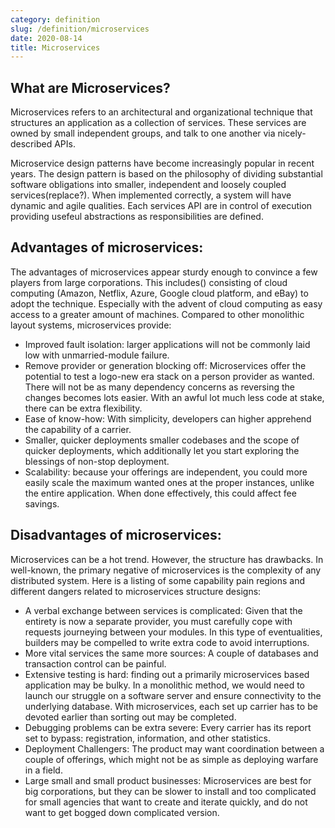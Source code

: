 ```yaml
---
category: definition
slug: /definition/microservices
date: 2020-08-14
title: Microservices
---
```

## What are Microservices?

Microservices refers to an architectural and organizational technique that structures an application as a collection of services. These services are owned by small independent groups, and talk to one another via nicely-described APIs.

Microservice design patterns have become increasingly popular in recent years. The design pattern is based on the philosophy of dividing substantial software obligations into smaller, independent and loosely coupled services(replace?). When implemented correctly, a system will have dynamic and agile qualities. Each services API are in control of execution providing usefeul abstractions as responsibilities are defined.

## Advantages of microservices:

The advantages of microservices appear sturdy enough to convince a few players from large corporations. This includes() consisting of cloud computing (Amazon, Netflix, Azure, Google cloud platform, and eBay) to adopt the technique. Especially with the advent of cloud computing as easy access to a greater amount of machines. Compared to other monolithic layout systems, microservices provide:


* Improved fault isolation: larger applications will not be commonly laid low with unmarried-module failure.
* Remove provider or generation blocking off: Microservices offer the potential to test a logo-new era stack on a person provider as wanted. There will not be as many dependency concerns as reversing the changes becomes lots easier. With an awful lot much less code at stake, there can be extra flexibility.
* Ease of know-how: With simplicity, developers can higher apprehend the capability of a carrier.
* Smaller, quicker deployments smaller codebases and the scope of quicker deployments, which additionally let you start exploring the blessings of non-stop deployment.
* Scalability: because your offerings are independent, you could more easily scale the maximum wanted ones at the proper instances, unlike the entire application. When done effectively, this could affect fee savings.

## Disadvantages of microservices:

Microservices can be a hot trend. However, the structure has drawbacks. In well-known, the primary negative of microservices is the complexity of any distributed system.
Here is a listing of some capability pain regions and different dangers related to microservices structure designs:

* A verbal exchange between services is complicated: Given that the entirety is now a separate provider, you must carefully cope with requests journeying between your modules. In this type of eventualities, builders may be compelled to write extra code to avoid interruptions. 
* More vital services the same more sources: A couple of databases and transaction control can be painful.
* Extensive testing is hard: finding out a primarily microservices based application may be bulky. In a monolithic method, we would need to launch our struggle on a software server and ensure connectivity to the underlying database. With microservices, each set up carrier has to be devoted earlier than sorting out may be completed.
* Debugging problems can be extra severe: Every carrier has its report set to bypass: registration, information, and other statistics.
* Deployment Challengers: The product may want coordination between a couple of offerings, which might not be as simple as deploying warfare in a field.
* Large small and small product businesses: Microservices are best for big corporations, but they can be slower to install and too complicated for small agencies that want to create and iterate quickly, and do not want to get bogged down complicated version.